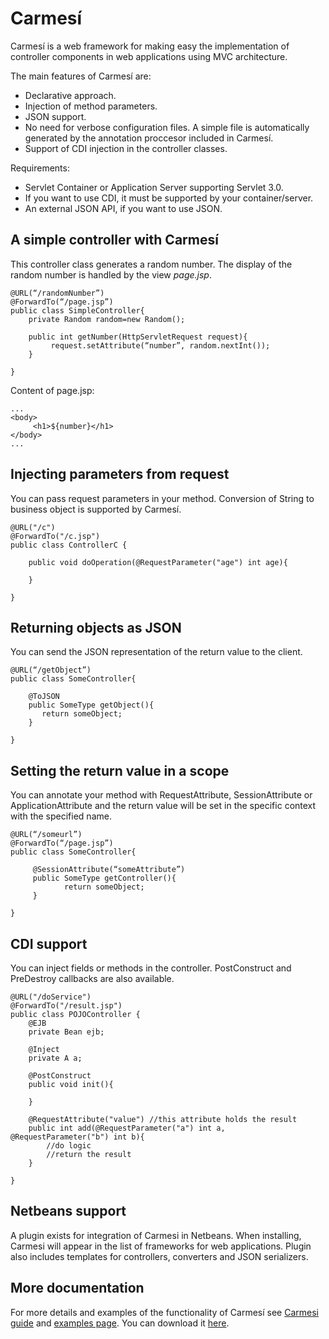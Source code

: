 # Carmesí #

Carmesí is a web framework for making easy the implementation of controller components in web applications using MVC architecture.

The main features of Carmesí are:

  * Declarative approach.
  * Injection of method parameters.
  * JSON support.
  * No need for verbose configuration files. A simple  file is automatically generated by the annotation proccesor included in Carmesí.
  * Support of CDI injection in the controller classes.

Requirements:

  * Servlet Container or Application Server supporting Servlet 3.0.
  * If you want to use CDI, it must be supported by your container/server.
  * An external JSON API, if you want to use JSON.

## A simple controller with Carmesí ##

This controller class generates a random number. The display of the random number is handled by the view _page.jsp_.

```
@URL(“/randomNumber”)
@ForwardTo(“/page.jsp”)
public class SimpleController{
    private Random random=new Random();

    public int getNumber(HttpServletRequest request){
         request.setAttribute(“number”, random.nextInt());
    }

}
```

Content of page.jsp:

```
...
<body>
     <h1>${number}</h1>
</body>
...
```

## Injecting parameters from request ##

You can pass request parameters in your method. Conversion of String to business object
is supported by Carmesí.

```
@URL("/c")
@ForwardTo("/c.jsp")
public class ControllerC {
    
    public void doOperation(@RequestParameter("age") int age){
        
    }

}
```


## Returning objects as JSON ##

You can send the JSON representation of the return value to the client.

```
@URL(“/getObject”) 
public class SomeController{
   
    @ToJSON
    public SomeType getObject(){
       return someObject;
    }

}
```

## Setting the return value in a scope ##

You can annotate your method with RequestAttribute, SessionAttribute or ApplicationAttribute and the return value will be set in the specific context with the specified name.

```
@URL(“/someurl”)
@ForwardTo(“/page.jsp”)
public class SomeController{

     @SessionAttribute(“someAttribute”)
     public SomeType getController(){
            return someObject;
     }

}
```

## CDI support ##

You can inject fields or methods in the controller. PostConstruct and PreDestroy callbacks are also available.

```
@URL("/doService")
@ForwardTo("/result.jsp")
public class POJOController {
    @EJB
    private Bean ejb;

    @Inject
    private A a;
    
    @PostConstruct
    public void init(){
        
    }
    
    @RequestAttribute("value") //this attribute holds the result
    public int add(@RequestParameter("a") int a, @RequestParameter("b") int b){
        //do logic
        //return the result
    }
    
}
```

## Netbeans support ##

A plugin exists for integration of Carmesi in Netbeans. When installing, Carmesi will appear in the list of frameworks for web applications. Plugin also includes templates for controllers, converters and JSON serializers.

## More documentation ##

For more details and examples of the functionality of Carmesí see [Carmesi guide](CarmesiGuide.md) and [examples page](Examples.md). You can download it [here](http://code.google.com/p/carmesi/downloads/detail?name=carmesi-1.0.nbm).
